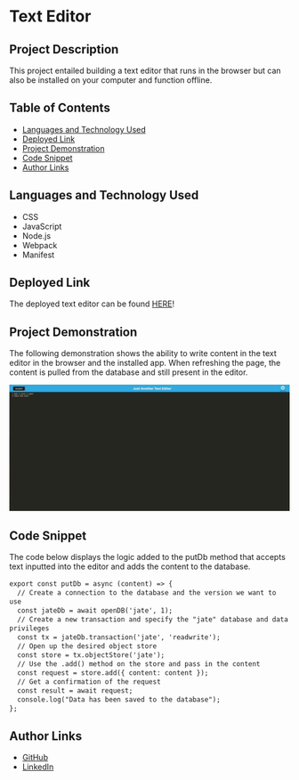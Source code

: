 # Text Editor

## Project Description

This project entailed building a text editor that runs in the browser but can also be installed on your computer and function offline. 

## Table of Contents

- [Languages and Technology Used](#languages-and-technology-used)
- [Deployed Link](#deployed-link)
- [Project Demonstration](#project-demonstration)
- [Code Snippet](#code-snippet)
- [Author Links](#author-links)

## Languages and Technology Used

- CSS
- JavaScript
- Node.js
- Webpack
- Manifest

## Deployed Link

The deployed text editor can be found [HERE](https://frozen-everglades-89026.herokuapp.com/)!

## Project Demonstration

The following demonstration shows the ability to write content in the text editor in the browser and the installed app. When refreshing the page, the content is pulled from the database and still present in the editor. 

![Project Demo](client/src/images/text-editor-gif.gif)

## Code Snippet

The code below displays the logic added to the putDb method that accepts text inputted into the editor and adds the content to the database.

```
export const putDb = async (content) => {
  // Create a connection to the database and the version we want to use
  const jateDb = await openDB('jate', 1);
  // Create a new transaction and specify the "jate" database and data privileges
  const tx = jateDb.transaction('jate', 'readwrite');
  // Open up the desired object store
  const store = tx.objectStore('jate');
  // Use the .add() method on the store and pass in the content
  const request = store.add({ content: content });
  // Get a confirmation of the request
  const result = await request;
  console.log("Data has been saved to the database");
};
```

## Author Links

- [GitHub](https://github.com/lilyannekot)
- [LinkedIn](https://www.linkedin.com/in/lilykot/)
